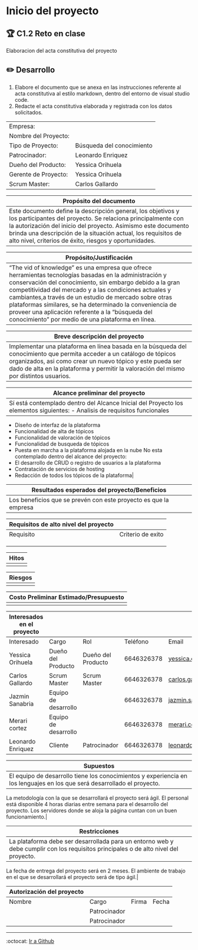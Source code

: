 # Inicio del proyecto

## :trophy: C1.2 Reto en clase

Elaboracion del acta constitutiva del proyecto

## :pencil2: Desarrollo

1. Elabore el documento que se anexa en las instrucciones referente al acta constitutiva al estilo markdown, dentro del entorno de visual studio code.
2. Redacte el acta constitutiva elaborada y registrada con los datos solicitados.  

|  |  |
| --- | --- |
| Empresa: | |
| Nombre del Proyecto: | |
| Tipo de Proyecto: | Búsqueda del conocimiento|
| Patrocinador: | Leonardo Enriquez           |
| Dueño del Producto: | Yessica Orihuela   |
| Gerente de Proyecto: | Yessica Orihuela  |
| Scrum Master: | Carlos Gallardo |



| Propósito del documento|
| --- |
| Este documento define la descripción general, los objetivos y los participantes del proyecto. Se  relaciona principalmente con la autorización del inicio del proyecto. Asimismo este documento brinda una descripción de la situación actual, los requisitos de alto nivel,  criterios de éxito, riesgos y oportunidades.|

| Propósito/Justificación|
| --- |
| “The vid of knowledge” es una empresa que ofrece herramientas tecnologías basadas en la administración y conservación del conocimiento, sin embargo debido a la gran competitividad del mercado y a las condiciones actuales y cambiantes,a través de un estudio de mercado sobre otras plataformas similares, se ha determinado la conveniencia de proveer una aplicación referente a la “búsqueda del conocimiento” por medio de una plataforma en línea.|

| Breve descripción del proyecto|
| --- |
| Implementar una plataforma en línea basada en la búsqueda del conocimiento que permita acceder a un catálogo de tópicos organizados, asi como crear un nuevo tópico y este pueda ser dado de alta en la plataforma y permitir la valoración del mismo por distintos usuarios.|

| Alcance preliminar del proyecto|
| --- |
| Sí está contemplado dentro del Alcance Inicial del Proyecto los elementos siguientes: - Analisis de requisitos funcionales
- Diseño de interfaz de la plataforma
- Funcionalidad de alta de tópicos
- Funcionalidad de valoración de tópicos
- Funcionalidad de busqueda de tópicos
- Puesta en marcha a la plataforma alojada en la nube
No esta contemplado dentro del alcance del proyecto:
- El desarrollo de CRUD o registro de usuarios a la plataforma
- Contratación de servicios de hosting
- Redacción de todos los tópicos de la plataforma|

| Resultados esperados del proyecto/Beneficios|
| --- |
| Los beneficios que se prevén con este proyecto es que la empresa|

| Requisitos de alto nivel del proyecto||
| --- | --- |
| Requisito|Criterio de exito|
| | |
| | |
| | |

| Hitos|
| --- |
| |

| Riesgos|
| --- |
| |

| Costo Preliminar Estimado/Presupuesto|
| --- |
| |

| Interesados en el proyecto| | | | |
| --- | --- | --- | --- | --- |
| Interesado|Cargo|Rol|Teléfono|Email|
|Yessica Orihuela | Dueño del Producto |Dueño del Producto |6646326378 |yessica.orihuela17@tectijuana.edu.mx|
|Carlos Gallardo | Scrum Master |Scrum Master |6646326378 |carlos.gallardo17@tectijuana.edu.mx |
|Jazmin Sanabria|Equipo de desarrollo | |6646326378 |jazmin.sanabria17@tectijuana.edu.mx |
|Merari cortez|Equipo de desarrollo | |6646326378|merari.cortez17@tectijuana.edu.mx |
|Leonardo Enriquez|Cliente |Patrocinador |6646326378|leonardo.enriquez@tectijuana.edu.mx |

| Supuestos|
| --- |
|El equipo de desarrollo tiene los conocimientos y experiencia en los lenguajes en los que será desarrollado el proyecto.
La metodología con la que se desarrollará el proyecto será ágil.
El personal está disponible 4 horas diarias entre semana para el desarrollo del proyecto.
Los servidores donde se aloja la página cuntan con un buen funcionamiento.|

| Restricciones|
| --- |
|La plataforma debe ser desarrollada para un entorno web y debe cumplir con los requisitos principales o de alto nivel del proyecto.
La fecha de entrega del proyecto será en 2 meses.
El ambiente de trabajo en el que se desarrollará el proyecto será de tipo ágil.|

| Autorización del proyecto| | | |
| --- | --- | --- | --- |
| Nombre|Cargo|Firma|Fecha|
| | Patrocinador| | |
| | Patrocinador| | |
___


:octocat: [Ir a Github](https://github.com/yessi-github/AnalisisAvanzado-2021.git)